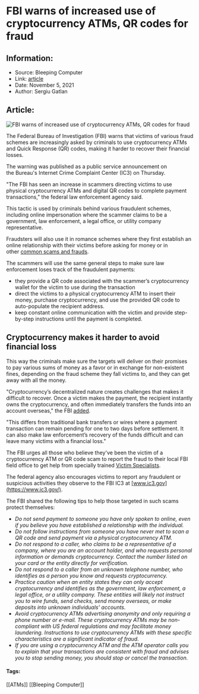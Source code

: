 # FBI warns of increased use of cryptocurrency ATMs, QR codes for fraud
### 

## Information:
+ Source: Bleeping Computer
+ Link: [article](https://www.bleepingcomputer.com/news/security/fbi-warns-of-increased-use-of-cryptocurrency-atms-qr-codes-for-fraud/)
+ Date: November 5, 2021
+ Author: Sergiu Gatlan


## Article:
![FBI warns of increased use of cryptocurrency ATMs, QR codes for fraud](https://www.bleepstatic.com/content/hl-images/2021/07/09/FBI-cryptocurrency.jpg)


The Federal Bureau of Investigation (FBI) warns that victims of various fraud schemes are increasingly asked by criminals to use cryptocurrency ATMs and Quick Response (QR) codes, making it harder to recover their financial losses.


The warning was published as a public service announcement on the Bureau's Internet Crime Complaint Center (IC3) on Thursday.


"The FBI has seen an increase in scammers directing victims to use physical cryptocurrency ATMs and digital QR codes to complete payment transactions," the federal law enforcement agency said.


This tactic is used by criminals behind various fraudulent schemes, including online impersonation where the scammer claims to be a government, law enforcement, a legal office, or utility company representative.


Fraudsters will also use it in romance schemes where they first establish an online relationship with their victims before asking for money or in other [common scams and frauds](https://www.usa.gov/common-scams-frauds).


The scammers will use the same general steps to make sure law enforcement loses track of the fraudulent payments:


* they provide a QR code associated with the scammer’s cryptocurrency wallet for the victim to use during the transaction
* direct the victims to a physical cryptocurrency ATM to insert their money, purchase cryptocurrency, and use the provided QR code to auto-populate the recipient address.
* keep constant online communication with the victim and provide step-by-step instructions until the payment is completed.


Cryptocurrency makes it harder to avoid financial loss
------------------------------------------------------


This way the criminals make sure the targets will deliver on their promises to pay various sums of money as a favor or in exchange for non-existent fines, depending on the fraud scheme they fall victims to, and they can get away with all the money.


"Cryptocurrency’s decentralized nature creates challenges that makes it difficult to recover. Once a victim makes the payment, the recipient instantly owns the cryptocurrency, and often immediately transfers the funds into an account overseas," the FBI [added](https://www.ic3.gov/Media/Y2021/PSA211104).


"This differs from traditional bank transfers or wires where a payment transaction can remain pending for one to two days before settlement. It can also make law enforcement’s recovery of the funds difficult and can leave many victims with a financial loss."


The FBI urges all those who believe they've been the victim of a cryptocurrency ATM or QR code scam to report the fraud to their local FBI field office to get help from specially trained [Victim Specialists](https://www.fbi.gov/resources/victim-services).


The federal agency also encourages victims to report any fraudulent or suspicious activities they observe to the FBI IC3 at [www.ic3.gov](https://www.ic3.gov/).


The FBI shared the following tips to help those targeted in such scams protect themselves:


* *Do not send payment to someone you have only spoken to online, even if you believe you have established a relationship with the individual.*
* *Do not follow instructions from someone you have never met to scan a QR code and send payment via a physical cryptocurrency ATM.*
* *Do not respond to a caller, who claims to be a representative of a company, where you are an account holder, and who requests personal information or demands cryptocurrency. Contact the number listed on your card or the entity directly for verification.*
* *Do not respond to a caller from an unknown telephone number, who identifies as a person you know and requests cryptocurrency.*
* *Practice caution when an entity states they can only accept cryptocurrency and identifies as the government, law enforcement, a legal office, or a utility company. These entities will likely not instruct you to wire funds, send checks, send money overseas, or make deposits into unknown individuals’ accounts.*
* *Avoid cryptocurrency ATMs advertising anonymity and only requiring a phone number or e-mail. These cryptocurrency ATMs may be non-compliant with US federal regulations and may facilitate money laundering. Instructions to use cryptocurrency ATMs with these specific characteristics are a significant indicator of fraud.*
* *If you are using a cryptocurrency ATM and the ATM operator calls you to explain that your transactions are consistent with fraud and advises you to stop sending money, you should stop or cancel the transaction.*




#### Tags:
[[ATMs]] [[Bleeping Computer]]
